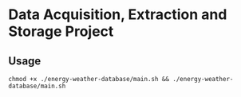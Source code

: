 # Data Acquisition, Extraction and Storage Project
## Usage
```chmod +x ./energy-weather-database/main.sh && ./energy-weather-database/main.sh```
